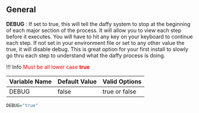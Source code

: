 <script>
  document.title = "Overrides - Daffy";
</script>
## General

<B>DEBUG</B> : If set to true, this will tell the daffy system to stop at the beginning of each major section of the process.  It will allow you to view each step before it executes.  You will have to hit any key on your keyboard to continue each step.  If not set in your environment file or set to any other value the true, it will disable debug. This is great option for your first install to slowly go thru each step to understand what the daffy process is doing.

!!! Info
    <font color=red>Must be all lower case <b>true</b></font>

| Variable Name   |  Default Value | Valid Options  |
| :---------      |  :----         |  :----         |  
| DEBUG           |  false         |  true or false |

```R
DEBUG="true"
```

